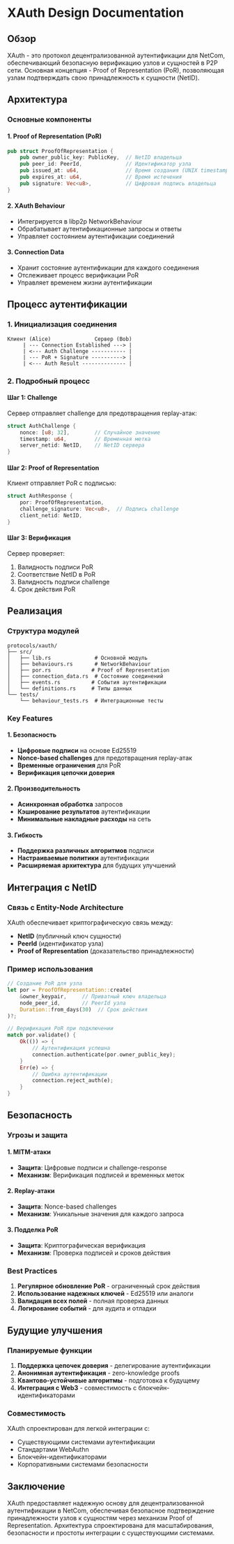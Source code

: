 # XAuth Design Documentation

## Обзор

XAuth - это протокол децентрализованной аутентификации для NetCom, обеспечивающий безопасную верификацию узлов и сущностей в P2P сети. Основная концепция - Proof of Representation (PoR), позволяющая узлам подтверждать свою принадлежность к сущности (NetID).

## Архитектура

### Основные компоненты

#### 1. Proof of Representation (PoR)
```rust
pub struct ProofOfRepresentation {
    pub owner_public_key: PublicKey,  // NetID владельца
    pub peer_id: PeerId,              // Идентификатор узла
    pub issued_at: u64,               // Время создания (UNIX timestamp)
    pub expires_at: u64,              // Время истечения
    pub signature: Vec<u8>,           // Цифровая подпись владельца
}
```

#### 2. XAuth Behaviour
- Интегрируется в libp2p NetworkBehaviour
- Обрабатывает аутентификационные запросы и ответы
- Управляет состоянием аутентификации соединений

#### 3. Connection Data
- Хранит состояние аутентификации для каждого соединения
- Отслеживает процесс верификации PoR
- Управляет временем жизни аутентификации

## Процесс аутентификации

### 1. Инициализация соединения
```
Клиент (Alice)              Сервер (Bob)
     | --- Connection Established ---> |
     | <--- Auth Challenge ----------- |
     | --- PoR + Signature ----------> |
     | <--- Auth Result -------------- |
```

### 2. Подробный процесс

#### Шаг 1: Challenge
Сервер отправляет challenge для предотвращения replay-атак:
```rust
struct AuthChallenge {
    nonce: [u8; 32],        // Случайное значение
    timestamp: u64,         // Временная метка
    server_netid: NetID,    // NetID сервера
}
```

#### Шаг 2: Proof of Representation
Клиент отправляет PoR с подписью:
```rust
struct AuthResponse {
    por: ProofOfRepresentation,
    challenge_signature: Vec<u8>,  // Подпись challenge
    client_netid: NetID,
}
```

#### Шаг 3: Верификация
Сервер проверяет:
1. Валидность подписи PoR
2. Соответствие NetID в PoR
3. Валидность подписи challenge
4. Срок действия PoR

## Реализация

### Структура модулей

```
protocols/xauth/
├── src/
│   ├── lib.rs              # Основной модуль
│   ├── behaviours.rs       # NetworkBehaviour
│   ├── por.rs             # Proof of Representation
│   ├── connection_data.rs  # Состояние соединений
│   ├── events.rs          # События аутентификации
│   └── definitions.rs     # Типы данных
└── tests/
    └── behaviour_tests.rs  # Интеграционные тесты
```

### Key Features

#### 1. Безопасность
- **Цифровые подписи** на основе Ed25519
- **Nonce-based challenges** для предотвращения replay-атак
- **Временные ограничения** для PoR
- **Верификация цепочки доверия**

#### 2. Производительность
- **Асинхронная обработка** запросов
- **Кэширование результатов** аутентификации
- **Минимальные накладные расходы** на сеть

#### 3. Гибкость
- **Поддержка различных алгоритмов** подписи
- **Настраиваемые политики** аутентификации
- **Расширяемая архитектура** для будущих улучшений

## Интеграция с NetID

### Связь с Entity-Node Architecture

XAuth обеспечивает криптографическую связь между:
- **NetID** (публичный ключ сущности)
- **PeerId** (идентификатор узла)
- **Proof of Representation** (доказательство принадлежности)

### Пример использования

```rust
// Создание PoR для узла
let por = ProofOfRepresentation::create(
    &owner_keypair,     // Приватный ключ владельца
    node_peer_id,       // PeerId узла
    Duration::from_days(30)  // Срок действия
)?;

// Верификация PoR при подключении
match por.validate() {
    Ok(()) => {
        // Аутентификация успешна
        connection.authenticate(por.owner_public_key);
    }
    Err(e) => {
        // Ошибка аутентификации
        connection.reject_auth(e);
    }
}
```

## Безопасность

### Угрозы и защита

#### 1. MITM-атаки
- **Защита**: Цифровые подписи и challenge-response
- **Механизм**: Верификация подписей и временных меток

#### 2. Replay-атаки
- **Защита**: Nonce-based challenges
- **Механизм**: Уникальные значения для каждого запроса

#### 3. Подделка PoR
- **Защита**: Криптографическая верификация
- **Механизм**: Проверка подписей и сроков действия

### Best Practices

1. **Регулярное обновление PoR** - ограниченный срок действия
2. **Использование надежных ключей** - Ed25519 или аналоги
3. **Валидация всех полей** - полная проверка данных
4. **Логирование событий** - для аудита и отладки

## Будущие улучшения

### Планируемые функции

1. **Поддержка цепочек доверия** - делегирование аутентификации
2. **Анонимная аутентификация** - zero-knowledge proofs
3. **Квантово-устойчивые алгоритмы** - подготовка к будущему
4. **Интеграция с Web3** - совместимость с блокчейн-идентификаторами

### Совместимость

XAuth спроектирован для легкой интеграции с:
- Существующими системами аутентификации
- Стандартами WebAuthn
- Блокчейн-идентификаторами
- Корпоративными системами безопасности

## Заключение

XAuth предоставляет надежную основу для децентрализованной аутентификации в NetCom, обеспечивая безопасное подтверждение принадлежности узлов к сущностям через механизм Proof of Representation. Архитектура спроектирована для масштабирования, безопасности и простоты интеграции с существующими системами.
